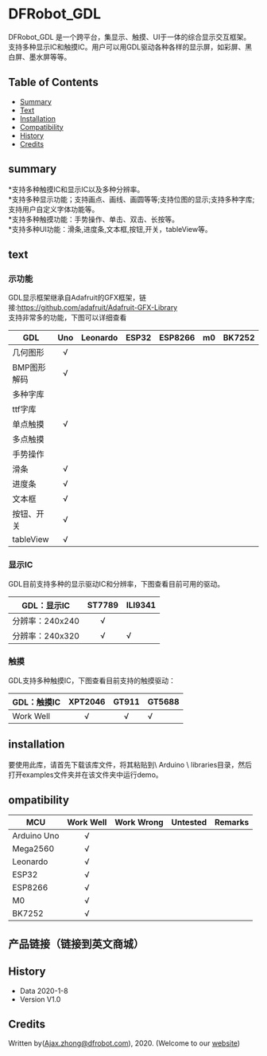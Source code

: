 # DFRobot_GDL
DFRobot_GDL 是一个跨平台，集显示、触摸、UI于一体的综合显示交互框架。<br>
支持多种显示IC和触摸IC。用户可以用GDL驱动各种各样的显示屏，如彩屏、黑白屏、墨水屏等等。<br>

## Table of Contents
* [Summary](#summary)
* [Text](#text)
* [Installation](#installation)
* [Compatibility](#compatibility)
* [History](#history)
* [Credits](#credits) 

## summary

*支持多种触摸IC和显示IC以及多种分辨率。<br>
*支持多种显示功能；支持画点、画线、画圆等等;支持位图的显示;支持多种字库;支持用户自定义字体功能等。<br>
*支持多种触摸功能：手势操作、单击、双击、长按等。<br>
*支持多种UI功能：滑条,进度条,文本框,按钮,开关，tableView等。<br>

## text

### 示功能<br>
GDL显示框架继承自Adafruit的GFX框架，链接:https://github.com/adafruit/Adafruit-GFX-Library<br>
支持非常多的功能，下图可以详细查看<br>

GDL          |     Uno      |   Leonardo    |     ESP32     |    ESP8266    |     m0         |     BK7252      
-----------  | :----------: |  :----------: |  :----------: |  :----------: | :------------: |   ------------
几何图形     |      √       |               |               |               |                |  
BMP图形解码  |      √       |               |               |               |                |  
多种字库     |              |               |               |               |                |
ttf字库      |              |               |               |               |                |
单点触摸     |      √       |               |               |               |                |
多点触摸     |              |               |               |               |                |
手势操作     |              |               |               |               |                |
滑条         |      √       |               |               |               |                |
进度条       |      √       |               |               |               |                | 
文本框       |      √       |               |               |               |                | 
按钮、开关   |      √       |               |               |               |                | 
tableView    |      √       |               |               |               |                |     

### 显示IC<br>

GDL目前支持多种的显示驱动IC和分辨率，下图查看目前可用的驱动。<br>

GDL：显示IC        | ST7789       | ILI9341   
------------------ | :----------: | ------------
分辨率：240x240    |      √       |               | 
分辨率：240x320    |      √       |      √        | 



### 触摸<br>
GDL支持多种触摸IC，下图查看目前支持的触摸驱动：<br>


GDL：触摸IC      |  XPT2046     |    GT911     |   GT5688
---------------- | :----------: | :----------: |------------
Work Well        |      √       |     √        |     √

## installation
要使用此库，请首先下载该库文件，将其粘贴到\ Arduino \ libraries目录，然后打开examples文件夹并在该文件夹中运行demo。<br>

## ompatibility

MCU                | Work Well    | Work Wrong   | Untested    | Remarks
------------------ | :----------: | :----------: | :---------: | -------
Arduino Uno        |      √       |              |             | 
Mega2560           |      √       |              |             | 
Leonardo           |      √       |              |             | 
ESP32              |      √       |              |             | 
ESP8266            |      √       |              |             | 
M0                 |      √       |              |             |
BK7252             |      √       |              |             |

## 产品链接（链接到英文商城）

## History

- Data 2020-1-8
- Version V1.0

## Credits

Written by(Ajax.zhong@dfrobot.com), 2020. (Welcome to our [website](https://www.dfrobot.com/))


  
